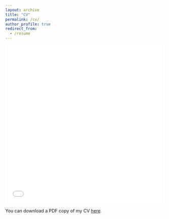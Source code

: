 ```yaml
---
layout: archive
title: "CV"
permalink: /cv/
author_profile: true
redirect_from:
  - /resume
---
```


<iframe src="/files/pdf/CV_Jie.pdf" width="100%" height="500" frameborder="no" border="0" marginwidth="0" marginheight="0"></iframe>

You can download a PDF copy of my CV [here](/files/pdf/CV_Jie.pdf).
